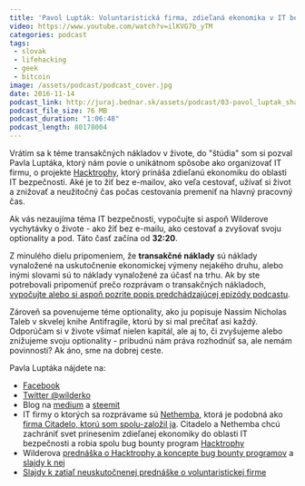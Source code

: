 ```yaml
---
title: 'Pavol Lupták: Voluntaristická firma, zdieľaná ekonomika v IT bezpečnosti, e-mailový bankrot a hedonizmus'
video: https://www.youtube.com/watch?v=ilKVG7b_yTM
categories: podcast
tags:
 - slovak
 - lifehacking
 - geek
 - bitcoin
image: /assets/podcast/podcast_cover.jpg
date: 2016-11-14
podcast_link: http://juraj.bednar.sk/assets/podcast/03-pavol_luptak_sharing_economy.mp3
podcast_file_size: 76 MB
podcast_duration: "1:06:48"
podcast_length: 80178004
---
```


Vrátim sa k téme transakčných nákladov v živote, do "štúdia" som si pozval Pavla Luptáka, ktorý nám povie o unikátnom spôsobe ako organizovať IT firmu, o projekte [Hacktrophy](http://www.hacktrophy.com/), ktorý prináša zdieľanú ekonomiku do oblasti IT bezpečnosti. Aké je to žiť bez e-mailov, ako veľa cestovať, užívať si život a znižovať a neužitočný čas počas cestovania premeniť na hlavný pracovný čas.

Ak vás nezaujíma téma IT bezpečnosti, vypočujte si aspoň Wilderove
vychytávky o živote - ako žiť bez e-mailu, ako cestovať a zvyšovať svoju
optionality a pod. Táto časť začína od **32:20**.

<!--more-->

Z minulého dielu pripomeniem, že **transakčné náklady** sú náklady vynaložené na uskutočnenie ekonomickej výmeny nejakého druhu, alebo inými slovami sú to náklady vynaložené za účasť na trhu. Ak by ste potrebovali pripomenúť prečo rozprávam o transakčných nákladoch, [vypočujte alebo si aspoň pozrite popis predchádzajúcej epizódy podcastu](/podcast/2016/11/02/zivotny-kapital-a-transakcne-naklady/).

Zároveň sa povenujeme téme optionality, ako ju popisuje Nassim Nicholas
Taleb v skvelej knihe Antifragile, ktorú by si mal prečítať asi každý. Odporúčam si v živote všímať nielen kapitál, ale aj to, či zvyšujeme alebo znižujeme svoju optionality - pribudnú nám práva rozhodnúť sa, ale nemám povinnosti? Ak áno, sme na dobrej ceste.

Pavla Luptáka nájdete na:

 * [Facebook](https://www.facebook.com/wilderko)
 * [Twitter @wilderko](https://twitter.com/wilderko)
 * Blog na [medium](https://medium.com/@wilderko) a [steemit](https://steemit.com/@digital-liberty)
 * IT firmy o ktorých sa rozprávame sú [Nethemba](http://www.nethemba.com/), ktorá je podobná ako [firma Citadelo, ktorú som spolu-založil ja](http://www.citadelo.com/). Citadelo a Nethemba chcú zachrániť svet prinesením zdieľanej ekonomiky do oblasti IT bezpečnosti a robia spolu bug bounty program [Hacktrophy](http://www.hacktrophy.com/)
  * Wilderova [prednáška o Hacktrophy a koncepte bug bounty programov](https://m.youtube.com/watch?v=WNwPjvD_Dxc) a [slajdy k nej](http://slides.com/nethemba/rise-of-crowdsourced-security)
  * [Slajdy k zatiaľ neuskutočnenej prednáške o voluntaristickej firme](http://slides.com/nethemba/the-most-free-company)



